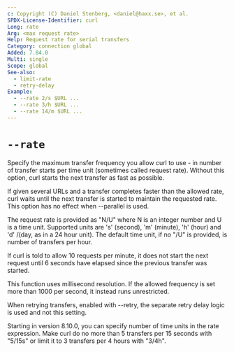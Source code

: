 ```yaml
---
c: Copyright (C) Daniel Stenberg, <daniel@haxx.se>, et al.
SPDX-License-Identifier: curl
Long: rate
Arg: <max request rate>
Help: Request rate for serial transfers
Category: connection global
Added: 7.84.0
Multi: single
Scope: global
See-also:
  - limit-rate
  - retry-delay
Example:
  - --rate 2/s $URL ...
  - --rate 3/h $URL ...
  - --rate 14/m $URL ...
---
```


# `--rate`

Specify the maximum transfer frequency you allow curl to use - in number of
transfer starts per time unit (sometimes called request rate). Without this
option, curl starts the next transfer as fast as possible.

If given several URLs and a transfer completes faster than the allowed rate,
curl waits until the next transfer is started to maintain the requested
rate. This option has no effect when --parallel is used.

The request rate is provided as "N/U" where N is an integer number and U is a
time unit. Supported units are 's' (second), 'm' (minute), 'h' (hour) and 'd'
/(day, as in a 24 hour unit). The default time unit, if no "/U" is provided,
is number of transfers per hour.

If curl is told to allow 10 requests per minute, it does not start the next
request until 6 seconds have elapsed since the previous transfer was started.

This function uses millisecond resolution. If the allowed frequency is set
more than 1000 per second, it instead runs unrestricted.

When retrying transfers, enabled with --retry, the separate retry delay logic
is used and not this setting.

Starting in version 8.10.0, you can specify number of time units in the rate
expression. Make curl do no more than 5 transfers per 15 seconds with "5/15s"
or limit it to 3 transfers per 4 hours with "3/4h".
